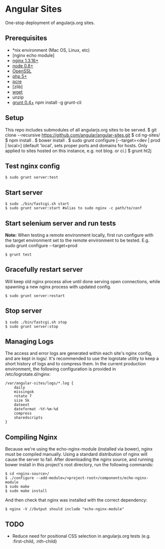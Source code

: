 # Angular Sites
One-stop deployment of angularjs.org sites.

## Prerequisites

 * *nix environment (Mac OS, Linux, etc)
 * [nginx echo module]
 * [nginx 1.3.16+](http://nginx.org)
 * [node 0.8+](http://nodejs.org)
 * [OpenSSL](http://www.openssl.org/)
 * [php 5+](http://php.net/)
 * [pcre](http://www.pcre.org/)
 * [zlib]
 * [wget](http://www.gnu.org/software/wget/)
 * unzip
 * [grunt 0.4+](http://gruntjs.com) npm install -g grunt-cli

## Setup

This repo includes submodules of all angularjs.org sites to be served.
    $ git clone --recursive https://github.com/angular/angular-sites.git
    $ cd ng-sites/
    $ npm install .
    $ bower install .
    $ sudo grunt configure [--target=<dev | prod | local>]
    (default 'local', sets proper ports and domains for hosts. Only applied to sites hosted on this instance, e.g. not blog. or ci.)
    $ grunt ht2j

## Test nginx config

    $ sudo grunt server:test

## Start server
    
    $ sudo ./bin/fastcgi.sh start
    $ sudo grunt server:start #alias to sudo nginx -c path/to/conf
    
## Start selenium server and run tests

__Note:__ When testing a remote environment locally, first run configure with the target environment set to the remote environment to be tested. E.g. sudo grunt configure --target=prod

    $ grunt test

## Gracefully restart server

Will keep old nginx process alive until done serving open connections, while spawning a new nginx process with updated config.

    $ sudo grunt server:restart

## Stop server

    $ sudo ./bin/fastcgi.sh stop
    $ sudo grunt server:stop

## Managing Logs
The access and error logs are generated within each site's nginx config, and are kept in logs/. It's recommended to use the logrotate utility to keep a short history of logs and to compress them. In the current production environment, the following configuration is provided in /etc/logrotate.d/nginx:

    /var/angular-sites/logs/*.log {
        daily
        missingok
        rotate 7
        size 5k
        dateext
        dateformat -%Y-%m-%d
        compress
        sharedscripts
    }

## Compiling Nginx

Because we're using the echo-nginx-module (installed via bower), nginx must be compiled manually. Using a standard distribution of nginx will cause the server to fail. After downloading the nginx source, and running bower install in this project's root directory, run the following commands:

    $ cd <nginx-source>/
    $ ./configure --add-module=/<project-root>/components/echo-nginx-module
    $ sudo make
    $ sudo make install

And then check that nginx was installed with the correct dependency:

    $ nginx -V //Output should include "echo-nginx-module"

## TODO

  * Reduce need for positional CSS selection in angularjs.org tests (e.g. :first-child, :nth-child)
